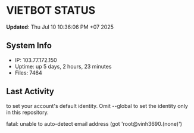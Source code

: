 # VIETBOT STATUS
**Updated**: Thu Jul 10 10:36:06 PM +07 2025

## System Info
- IP: 103.77.172.150
- Uptime: up 5 days, 2 hours, 23 minutes
- Files: 7464

## Last Activity

to set your account's default identity.
Omit --global to set the identity only in this repository.

fatal: unable to auto-detect email address (got 'root@vinh3690.(none)')
